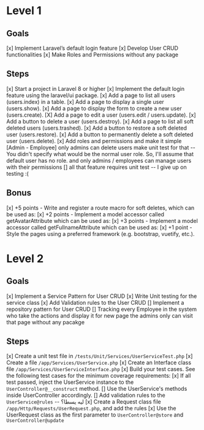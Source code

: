 # Level 1

## Goals

[x] Implement Laravel’s default login feature
[x] Develop User CRUD functionalities
[x] Make Roles and Permissions without any package

## Steps

[x] Start a project in Laravel 8 or higher
[x] Implement the default login feature using the laravel/ui package.
[x] Add a page to list all users (users.index) in a table.
[x] Add a page to display a single user (users.show).
[x] Add a page to display the form to create a new user (users.create).
[X] Add a page to edit a user (users.edit / users.update).
[x] Add a button to delete a user (users.destroy).
[x] Add a page to list all soft deleted users (users.trashed).
[x] Add a button to restore a soft deleted user (users.restore).
[x] Add a button to permanently delete a soft deleted user (users.delete).
[x] Add roles and permissions and make it simple [Admin - Employee] only admins can delete users make unit test for that
-- You didn't specify what would be the normal user role. So, I'll assume that default user has no role. and only admins / employees can manage users with their permissions
[] all that feature requires unit test
-- I give up on testing :(

## Bonus

[x] +5 points - Write and register a route macro for soft deletes, which can be used as:
[x] +2 points - Implement a model accessor called getAvatarAttribute which can be used as:
[x] +3 points - Implement a model accessor called getFullnameAttribute which can be used as:
[x] +1 point - Style the pages using a preferred framework (e.g. bootstrap, vuetify, etc.).

# Level 2

## Goals

[x] Implement a Service Pattern for User CRUD
[x] Write Unit testing for the service class
[x] Add Validation rules to the User CRUD
[] Implement a repository pattern for User CRUD
[] Tracking every Employee in the system who take the actions and display it for new page the admins only can visit that page without any pacakge

## Steps

[x] Create a unit test file in `/tests/Unit/Services/UserServiceTest.php`
[x] Create a file `/app/Services/UserService.php`
[x] Create an Interface class file `/app/Services/UserServiceInterface.php`
[x] Build your test cases. See the following test cases for the minimum coverage requirements:
[x] If all test passed, inject the UserService instance to the `UserController@__construct` method.
[] Use the UserService's methods inside UserController accordingly.
[] Add validation rules to the `UserService@rules`
-- ليه يسطا؟
[x] Create a Request class file `/app/Http/Requests/UserRequest.php`, and add the rules
[x] Use the UserRequest class as the first parameter to `UserController@store` and `UserController@update`
